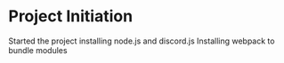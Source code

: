 # Project Initiation
Started the project installing node.js and discord.js
Installing webpack to bundle modules
